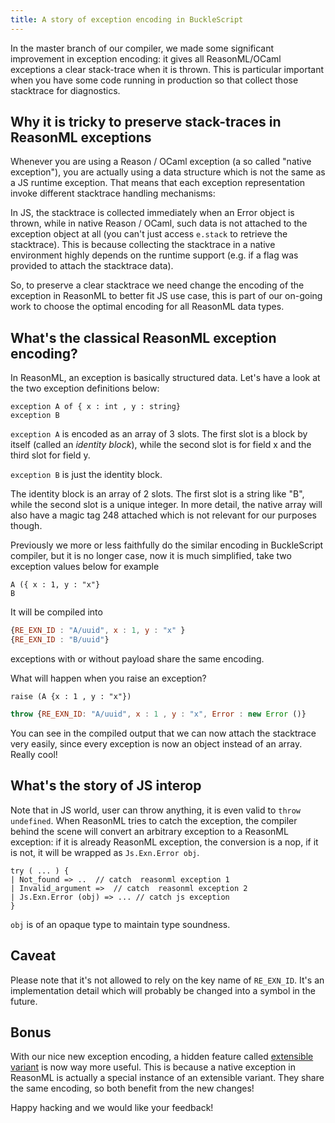 ```yaml
---
title: A story of exception encoding in BuckleScript
---
```


In the master branch of our compiler, we made some significant improvement in exception encoding: it gives all ReasonML/OCaml exceptions a clear stack-trace when it is thrown. This is particular important when you have some code running in production so that collect those stacktrace for diagnostics.

## Why it is tricky to preserve stack-traces in ReasonML exceptions

Whenever you are using a Reason / OCaml exception (a so called "native exception"), you are actually using a data structure which is not the same as a JS runtime exception. That means that each exception representation invoke different stacktrace handling mechanisms:

In JS, the stacktrace is collected immediately when an Error object is thrown, while in native Reason / OCaml, such data is not attached to the exception object at all (you can't just access `e.stack` to retrieve the stacktrace). This is because collecting the stacktrace in a native environment highly depends on the runtime support (e.g. if a flag was provided to attach the stacktrace data).

So, to preserve a clear stacktrace we need change the encoding of the exception in ReasonML to better fit JS use case, this is part of our on-going work to choose the optimal encoding for all ReasonML data types.

## What's the classical ReasonML exception encoding?

In ReasonML, an exception is basically structured data. Let's have a look at the two exception definitions below:

```reasonml
exception A of { x : int , y : string}
exception B
```

`exception A` is encoded as an array of 3 slots. The first slot is a block by itself (called an *identity block*), while the second slot is for field x and the third slot for field y.

`exception B` is just the identity block.

The identity block is an array of 2 slots. The first slot is a string like "B", while the second slot is a unique integer. 
In more detail, the native array will also have a magic tag 248 attached which is not relevant for our purposes though.

Previously we more or less faithfully do the similar encoding in BuckleScript compiler, but it is no longer case,  now it is much simplified, take two exception values below for example

```reasonml
A ({ x : 1, y : "x"}
B
```

It will be compiled into

```js
{RE_EXN_ID : "A/uuid", x : 1, y : "x" }
{RE_EXN_ID : "B/uuid"}
```
exceptions with or without payload share the same encoding.

What will happen when you raise an exception?

```reasonml
raise (A {x : 1 , y : "x"})
````


```js
throw {RE_EXN_ID: "A/uuid", x : 1 , y : "x", Error : new Error ()}
```

You can see in the compiled output that we can now attach the stacktrace very easily, since every exception is now an object instead of an array. Really cool!

## What's the story of JS interop

Note that in JS world, user can throw anything, it is even valid to `throw undefined`. When ReasonML tries to catch the exception, the compiler behind the scene will convert an arbitrary exception to a ReasonML exception: if it is already ReasonML exception, the conversion is a nop, if it is not, it will be wrapped as `Js.Exn.Error obj`.

```reasonml
try ( ... ) {
| Not_found => ..  // catch  reasonml exception 1 
| Invalid_argument =>  // catch  reasonml exception 2
| Js.Exn.Error (obj) => ... // catch js exception
}
```

`obj` is of an opaque type to maintain type soundness.

## Caveat

Please note that it's not allowed to rely on the key name of `RE_EXN_ID`. It's an implementation detail which will probably be changed into a symbol in the future.

## Bonus

With our nice new exception encoding, a hidden feature called [extensible variant](https://caml.inria.fr/pub/docs/manual-ocaml/extensiblevariants.html) is now way more useful. This  is because a native exception in ReasonML is actually a special instance of an extensible variant. They share the same encoding, so both benefit from the new changes!

Happy hacking and we would like your feedback!
